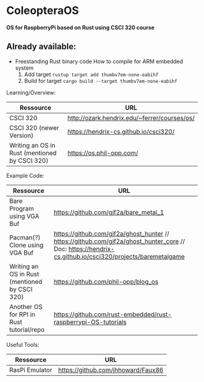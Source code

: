 # ColeopteraOS

**OS for RaspberryPi based on Rust using CSCI 320 course**

## Already available:

- Freestanding Rust binary code
  How to compile for ARM embedded system
  1. Add target
     `rustup target add thumbv7em-none-eabihf`
  2. Build for target
     `cargo build --target thumbv7em-none-eabihf`

Learning/Overview:

| Ressource                                     | URL                                          |
| --------------------------------------------- | -------------------------------------------- |
| CSCI 320                                      | http://ozark.hendrix.edu/~ferrer/courses/os/ |
| CSCI 320 (newer Version)                      | https://hendrix-cs.github.io/csci320/        |
| Writing an OS in Rust (mentioned by CSCI 320) | https://os.phil-opp.com/                     |

Example Code:

| Ressource                                     | URL                                                                                                                                                     |
| --------------------------------------------- | ------------------------------------------------------------------------------------------------------------------------------------------------------- |
| Bare Program using VGA Buf                    | https://github.com/gjf2a/bare_metal_1                                                                                                                   |
| Pacman(?) Clone using VGA Buf                 | https://github.com/gjf2a/ghost_hunter // https://github.com/gjf2a/ghost_hunter_core // Doc: https://hendrix-cs.github.io/csci320/projects/baremetalgame |
| Writing an OS in Rust (mentioned by CSCI 320) | https://github.com/phil-opp/blog_os                                                                                                                     |
| Another OS for RPI in Rust tutorial/repo      | https://github.com/rust-embedded/rust-raspberrypi-OS-tutorials                                                                                          |

Useful Tools:

| Ressource      | URL                                |
| -------------- | ---------------------------------- |
| RasPi Emulator | https://github.com/jhhoward/Faux86 |
